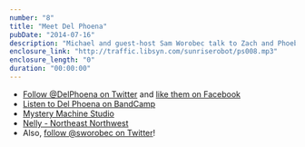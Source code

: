 ```yaml
---
number: "8"
title: "Meet Del Phoena"
pubDate: "2014-07-16"
description: "Michael and guest-host Sam Worobec talk to Zach and Phoebe of the Portland-based indie-pop duo Del Phoena. In the middle of their first tour, and releasing their debut EP, they discuss how Del Phoena came together and their creative process."
enclosure_link: "http://traffic.libsyn.com/sunriserobot/ps008.mp3"
enclosure_length: "0"
duration: "00:00:00"
---
```

- [Follow @DelPhoena on Twitter](https://twitter.com/DelPhoena) and [like them on Facebook](https://www.facebook.com/delphoena)
- [Listen to Del Phoena on BandCamp](http://delphoena.bandcamp.com/)
- [Mystery Machine Studio](http://www.mysterymachinestudio.com/)
- [Nelly - Northeast Northwest](https://soundcloud.com/northeastnorthwest/nellie)
- Also, [follow @sworobec on Twitter](https://twitter.com/sworobec)!
